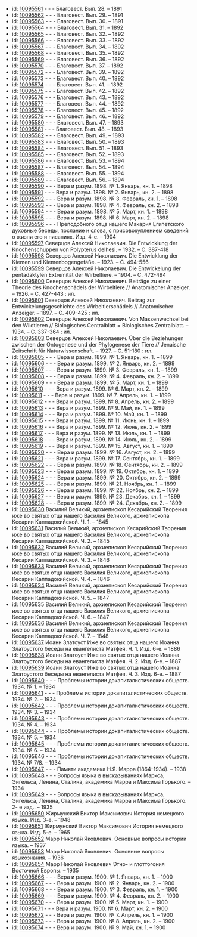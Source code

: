 <ul>
<li>id: <a href="http://books.e-heritage.ru/book/10095561">10095561</a>	- - - Благовест. Вып. 28. – 1891</li>
<li>id: <a href="http://books.e-heritage.ru/book/10095562">10095562</a>	- - - Благовест. Вып. 29. – 1891</li>
<li>id: <a href="http://books.e-heritage.ru/book/10095563">10095563</a>	- - - Благовест. Вып. 30. – 1891</li>
<li>id: <a href="http://books.e-heritage.ru/book/10095564">10095564</a>	- - - Благовест. Вып. 31. – 1892</li>
<li>id: <a href="http://books.e-heritage.ru/book/10095565">10095565</a>	- - - Благовест. Вып. 32. – 1892</li>
<li>id: <a href="http://books.e-heritage.ru/book/10095566">10095566</a>	- - - Благовест. Вып. 33. – 1892</li>
<li>id: <a href="http://books.e-heritage.ru/book/10095567">10095567</a>	- - - Благовест. Вып. 34. – 1892</li>
<li>id: <a href="http://books.e-heritage.ru/book/10095568">10095568</a>	- - - Благовест. Вып. 35. – 1892</li>
<li>id: <a href="http://books.e-heritage.ru/book/10095569">10095569</a>	- - - Благовест. Вып. 36. – 1892</li>
<li>id: <a href="http://books.e-heritage.ru/book/10095570">10095570</a>	- - - Благовест. Вып. 37. – 1892</li>
<li>id: <a href="http://books.e-heritage.ru/book/10095572">10095572</a>	- - - Благовест. Вып. 39. – 1892</li>
<li>id: <a href="http://books.e-heritage.ru/book/10095573">10095573</a>	- - - Благовест. Вып. 40. – 1892</li>
<li>id: <a href="http://books.e-heritage.ru/book/10095574">10095574</a>	- - - Благовест. Вып. 41. – 1892</li>
<li>id: <a href="http://books.e-heritage.ru/book/10095575">10095575</a>	- - - Благовест. Вып. 42. – 1892</li>
<li>id: <a href="http://books.e-heritage.ru/book/10095576">10095576</a>	- - - Благовест. Вып. 43. – 1892</li>
<li>id: <a href="http://books.e-heritage.ru/book/10095577">10095577</a>	- - - Благовест. Вып. 44. – 1892</li>
<li>id: <a href="http://books.e-heritage.ru/book/10095578">10095578</a>	- - - Благовест. Вып. 45. – 1892</li>
<li>id: <a href="http://books.e-heritage.ru/book/10095579">10095579</a>	- - - Благовест. Вып. 46. – 1892</li>
<li>id: <a href="http://books.e-heritage.ru/book/10095580">10095580</a>	- - - Благовест. Вып. 47. – 1893</li>
<li>id: <a href="http://books.e-heritage.ru/book/10095581">10095581</a>	- - - Благовест. Вып. 48. – 1893</li>
<li>id: <a href="http://books.e-heritage.ru/book/10095582">10095582</a>	- - - Благовест. Вып. 49. – 1893</li>
<li>id: <a href="http://books.e-heritage.ru/book/10095583">10095583</a>	- - - Благовест. Вып. 50. – 1893</li>
<li>id: <a href="http://books.e-heritage.ru/book/10095584">10095584</a>	- - - Благовест. Вып. 51. – 1893</li>
<li>id: <a href="http://books.e-heritage.ru/book/10095585">10095585</a>	- - - Благовест. Вып. 52. – 1893</li>
<li>id: <a href="http://books.e-heritage.ru/book/10095586">10095586</a>	- - - Благовест. Вып. 53. – 1894</li>
<li>id: <a href="http://books.e-heritage.ru/book/10095587">10095587</a>	- - - Благовест. Вып. 54. – 1894</li>
<li>id: <a href="http://books.e-heritage.ru/book/10095588">10095588</a>	- - - Благовест. Вып. 55. – 1894</li>
<li>id: <a href="http://books.e-heritage.ru/book/10095589">10095589</a>	- - - Благовест. Вып. 56. – 1894</li>
<li>id: <a href="http://books.e-heritage.ru/book/10095590">10095590</a>	- - - Вера и разум. 1898. № 1. Январь, кн. 1. – 1898</li>
<li>id: <a href="http://books.e-heritage.ru/book/10095591">10095591</a>	- - - Вера и разум. 1898. № 2. Январь, кн. 2. – 1898</li>
<li>id: <a href="http://books.e-heritage.ru/book/10095592">10095592</a>	- - - Вера и разум. 1898. № 3. Февраль, кн. 1. – 1898</li>
<li>id: <a href="http://books.e-heritage.ru/book/10095593">10095593</a>	- - - Вера и разум. 1898. № 4. Февраль, кн. 2. – 1898</li>
<li>id: <a href="http://books.e-heritage.ru/book/10095594">10095594</a>	- - - Вера и разум. 1898. № 5. Март, кн. 1. – 1898</li>
<li>id: <a href="http://books.e-heritage.ru/book/10095595">10095595</a>	- - - Вера и разум. 1898. № 6. Март, кн. 2. – 1898</li>
<li>id: <a href="http://books.e-heritage.ru/book/10095596">10095596</a>	- - - Преподобного отца нашего Макария Египетского духовные беседы, послание и слова, с присовокуплением сведений о жизни его и писаниях. Изд. 4-е. – 1904</li>
<li>id: <a href="http://books.e-heritage.ru/book/10095597">10095597</a>	Северцов Алексей Николаевич. Die Entwicklung der Knochenschuppen von Polypterus delhesi. – 1932. – C. 387-418</li>
<li>id: <a href="http://books.e-heritage.ru/book/10095598">10095598</a>	Северцов Алексей Николаевич. Die Entwicklung der Kiemen und Kiemenbogengefäße. – 1923. – C. 494-556</li>
<li>id: <a href="http://books.e-heritage.ru/book/10095599">10095599</a>	Северцов Алексей Николаевич. Die Entwickelung der pentadaktylen Extremität der Wirbeltiere. – 1904. – C. 472-494</li>
<li>id: <a href="http://books.e-heritage.ru/book/10095600">10095600</a>	Северцов Алексей Николаевич. Beiträge zu einer Theorie des Knochenschädels der Wirbeltiere // Anatomischer Anzeiger. – 1926. – C. 427-443 : ил.</li>
<li>id: <a href="http://books.e-heritage.ru/book/10095601">10095601</a>	Северцов Алексей Николаевич. Beitrag zur Entwickelungsgeschichte des Wirbeltierschädels // Anatomischer Anzeiger. – 1897. – C. 409-425 : ил.</li>
<li>id: <a href="http://books.e-heritage.ru/book/10095602">10095602</a>	Северцов Алексей Николаевич. Von Massenwechsel bei den Wildtieren // Biologisches Centralblatt = Biologisches Zentralblatt. – 1934. – C. 337-364 : ил.</li>
<li>id: <a href="http://books.e-heritage.ru/book/10095603">10095603</a>	Северцов Алексей Николаевич. Über die Beziehungen zwischen der Ontogenese und der Phylogenese der Tiere // Jenaische Zeitschrift für Naturwissenschaft. – 1927. – C. 51-180 : ил.</li>
<li>id: <a href="http://books.e-heritage.ru/book/10095605">10095605</a>	- - - Вера и разум. 1899. № 1. Январь, кн. 1. – 1899</li>
<li>id: <a href="http://books.e-heritage.ru/book/10095606">10095606</a>	- - - Вера и разум. 1899. № 2. Январь, кн. 2. – 1899</li>
<li>id: <a href="http://books.e-heritage.ru/book/10095607">10095607</a>	- - - Вера и разум. 1899. № 3. Февраль, кн. 1. – 1899</li>
<li>id: <a href="http://books.e-heritage.ru/book/10095608">10095608</a>	- - - Вера и разум. 1899. № 4. Февраль, кн. 2. – 1899</li>
<li>id: <a href="http://books.e-heritage.ru/book/10095609">10095609</a>	- - - Вера и разум. 1899. № 5. Март, кн. 1. – 1899</li>
<li>id: <a href="http://books.e-heritage.ru/book/10095610">10095610</a>	- - - Вера и разум. 1899. № 6. Март, кн. 2. – 1899</li>
<li>id: <a href="http://books.e-heritage.ru/book/10095611">10095611</a>	- - - Вера и разум. 1899. № 7. Апрель, кн. 1. – 1899</li>
<li>id: <a href="http://books.e-heritage.ru/book/10095612">10095612</a>	- - - Вера и разум. 1899. № 8. Апрель, кн. 2. – 1899</li>
<li>id: <a href="http://books.e-heritage.ru/book/10095613">10095613</a>	- - - Вера и разум. 1899. № 9. Май, кн. 1. – 1899</li>
<li>id: <a href="http://books.e-heritage.ru/book/10095614">10095614</a>	- - - Вера и разум. 1899. № 10. Май, кн. 1. – 1899</li>
<li>id: <a href="http://books.e-heritage.ru/book/10095615">10095615</a>	- - - Вера и разум. 1899. № 11. Июнь, кн. 1. – 1899</li>
<li>id: <a href="http://books.e-heritage.ru/book/10095616">10095616</a>	- - - Вера и разум. 1899. № 12. Июнь, кн. 2. – 1899</li>
<li>id: <a href="http://books.e-heritage.ru/book/10095617">10095617</a>	- - - Вера и разум. 1899. № 13. Июль, кн. 1. – 1899</li>
<li>id: <a href="http://books.e-heritage.ru/book/10095618">10095618</a>	- - - Вера и разум. 1899. № 14. Июль, кн. 2. – 1899</li>
<li>id: <a href="http://books.e-heritage.ru/book/10095619">10095619</a>	- - - Вера и разум. 1899. № 15. Август, кн. 1. – 1899</li>
<li>id: <a href="http://books.e-heritage.ru/book/10095620">10095620</a>	- - - Вера и разум. 1899. № 16. Август, кн. 2. – 1899</li>
<li>id: <a href="http://books.e-heritage.ru/book/10095621">10095621</a>	- - - Вера и разум. 1899. № 17. Сентябрь, кн. 1. – 1899</li>
<li>id: <a href="http://books.e-heritage.ru/book/10095622">10095622</a>	- - - Вера и разум. 1899. № 18. Сентябрь, кн. 2. – 1899</li>
<li>id: <a href="http://books.e-heritage.ru/book/10095623">10095623</a>	- - - Вера и разум. 1899. № 19. Октябрь, кн. 1. – 1899</li>
<li>id: <a href="http://books.e-heritage.ru/book/10095624">10095624</a>	- - - Вера и разум. 1899. № 20. Октябрь, кн. 2. – 1899</li>
<li>id: <a href="http://books.e-heritage.ru/book/10095625">10095625</a>	- - - Вера и разум. 1899. № 21. Ноябрь, кн. 1. – 1899</li>
<li>id: <a href="http://books.e-heritage.ru/book/10095626">10095626</a>	- - - Вера и разум. 1899. № 22. Ноябрь, кн. 2. – 1899</li>
<li>id: <a href="http://books.e-heritage.ru/book/10095627">10095627</a>	- - - Вера и разум. 1899. № 23. Декабрь, кн. 1. – 1899</li>
<li>id: <a href="http://books.e-heritage.ru/book/10095628">10095628</a>	- - - Вера и разум. 1899. № 24. Декабрь, кн. 2. – 1899</li>
<li>id: <a href="http://books.e-heritage.ru/book/10095630">10095630</a>	Василий Великий, архиепископ Кесарийский Творения иже во святых отца нашего Василия Великого, архиепископа Кесарии Каппадокийской. Ч. 1. – 1845</li>
<li>id: <a href="http://books.e-heritage.ru/book/10095631">10095631</a>	Василий Великий, архиепископ Кесарийский Творения иже во святых отца нашего Василия Великого, архиепископа Кесарии Каппадокийской. Ч. 2. – 1845</li>
<li>id: <a href="http://books.e-heritage.ru/book/10095632">10095632</a>	Василий Великий, архиепископ Кесарийский Творения иже во святых отца нашего Василия Великого, архиепископа Кесарии Каппадокийской. Ч. 3. – 1846</li>
<li>id: <a href="http://books.e-heritage.ru/book/10095633">10095633</a>	Василий Великий, архиепископ Кесарийский Творения иже во святых отца нашего Василия Великого, архиепископа Кесарии Каппадокийской. Ч. 4. – 1846</li>
<li>id: <a href="http://books.e-heritage.ru/book/10095634">10095634</a>	Василий Великий, архиепископ Кесарийский Творения иже во святых отца нашего Василия Великого, архиепископа Кесарии Каппадокийской. Ч. 5. – 1847</li>
<li>id: <a href="http://books.e-heritage.ru/book/10095635">10095635</a>	Василий Великий, архиепископ Кесарийский Творения иже во святых отца нашего Василия Великого, архиепископа Кесарии Каппадокийской. Ч. 6. – 1847</li>
<li>id: <a href="http://books.e-heritage.ru/book/10095636">10095636</a>	Василий Великий, архиепископ Кесарийский Творения иже во святых отца нашего Василия Великого, архиепископа Кесарии Каппадокийской. Ч. 7. – 1848</li>
<li>id: <a href="http://books.e-heritage.ru/book/10095637">10095637</a>	Иоанн Златоуст Иже во святых отца нашего Иоанна Златоустого беседы на евангелиста Матфея. Ч. 1. Изд. 6-е. – 1886</li>
<li>id: <a href="http://books.e-heritage.ru/book/10095638">10095638</a>	Иоанн Златоуст Иже во святых отца нашего Иоанна Златоустого беседы на евангелиста Матфея. Ч. 2. Изд. 6-е. – 1887</li>
<li>id: <a href="http://books.e-heritage.ru/book/10095639">10095639</a>	Иоанн Златоуст Иже во святых отца нашего Иоанна Златоустого беседы на евангелиста Матфея. Ч. 3. Изд. 6-е. – 1887</li>
<li>id: <a href="http://books.e-heritage.ru/book/10095640">10095640</a>	- - - Проблемы истории докапиталистических обществ. 1934. № 1. – 1934</li>
<li>id: <a href="http://books.e-heritage.ru/book/10095641">10095641</a>	- - - Проблемы истории докапиталистических обществ. 1934. № 2. – 1934</li>
<li>id: <a href="http://books.e-heritage.ru/book/10095642">10095642</a>	- - - Проблемы истории докапиталистических обществ. 1934. № 3. – 1934</li>
<li>id: <a href="http://books.e-heritage.ru/book/10095643">10095643</a>	- - - Проблемы истории докапиталистических обществ. 1934. № 4. – 1934</li>
<li>id: <a href="http://books.e-heritage.ru/book/10095644">10095644</a>	- - - Проблемы истории докапиталистических обществ. 1934. № 5. – 1934</li>
<li>id: <a href="http://books.e-heritage.ru/book/10095645">10095645</a>	- - - Проблемы истории докапиталистических обществ. 1934. № 6. – 1934</li>
<li>id: <a href="http://books.e-heritage.ru/book/10095646">10095646</a>	- - - Проблемы истории докапиталистических обществ. 1934. № 7/8. – 1934</li>
<li>id: <a href="http://books.e-heritage.ru/book/10095647">10095647</a>	- - - Памяти академика Н.Я. Марра (1864-1934). – 1938</li>
<li>id: <a href="http://books.e-heritage.ru/book/10095648">10095648</a>	- - - Вопросы языка в высказываниях Маркса, Энгельса, Ленина, Сталина, академика Марра и Максима Горького. – 1934</li>
<li>id: <a href="http://books.e-heritage.ru/book/10095649">10095649</a>	- - - Вопросы языка в высказываниях Маркса, Энгельса, Ленина, Сталина, академика Марра и Максима Горького. 2- е изд.. – 1935</li>
<li>id: <a href="http://books.e-heritage.ru/book/10095650">10095650</a>	Жирмунский Виктор Максимович История немецкого языка. Изд. 3-е. – 1948</li>
<li>id: <a href="http://books.e-heritage.ru/book/10095651">10095651</a>	Жирмунский Виктор Максимович История немецкого языка. Изд. 5-е. – 1965</li>
<li>id: <a href="http://books.e-heritage.ru/book/10095652">10095652</a>	Марр Николай Яковлевич. Основные вопросы истории языка. – 1937</li>
<li>id: <a href="http://books.e-heritage.ru/book/10095653">10095653</a>	Марр Николай Яковлевич. Основные вопросы языкознания. – 1936</li>
<li>id: <a href="http://books.e-heritage.ru/book/10095654">10095654</a>	Марр Николай Яковлевич Этно- и глоттогония Восточной Европы. – 1935</li>
<li>id: <a href="http://books.e-heritage.ru/book/10095666">10095666</a>	- - - Вера и разум. 1900. № 1. Январь, кн. 1. – 1900</li>
<li>id: <a href="http://books.e-heritage.ru/book/10095667">10095667</a>	- - - Вера и разум. 1900. № 2. Январь, кн. 2. – 1900</li>
<li>id: <a href="http://books.e-heritage.ru/book/10095668">10095668</a>	- - - Вера и разум. 1900. № 3. Февраль, кн. 1. – 1900</li>
<li>id: <a href="http://books.e-heritage.ru/book/10095669">10095669</a>	- - - Вера и разум. 1900. № 4. Февраль, кн. 2. – 1900</li>
<li>id: <a href="http://books.e-heritage.ru/book/10095670">10095670</a>	- - - Вера и разум. 1900. № 5. Март, кн. 1. – 1900</li>
<li>id: <a href="http://books.e-heritage.ru/book/10095671">10095671</a>	- - - Вера и разум. 1900. № 6. Март, кн. 2. – 1900</li>
<li>id: <a href="http://books.e-heritage.ru/book/10095672">10095672</a>	- - - Вера и разум. 1900. № 7. Апрель, кн. 1. – 1900</li>
<li>id: <a href="http://books.e-heritage.ru/book/10095673">10095673</a>	- - - Вера и разум. 1900. № 8. Апрель, кн. 2. – 1900</li>
<li>id: <a href="http://books.e-heritage.ru/book/10095674">10095674</a>	- - - Вера и разум. 1900. № 9. Май, кн. 1. – 1900</li>
</ul>
